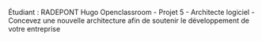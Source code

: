 Étudiant : RADEPONT Hugo Openclassroom - Projet 5 - Architecte logiciel - Concevez une nouvelle architecture afin de soutenir le développement de votre entreprise
